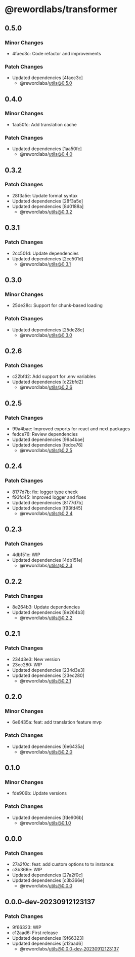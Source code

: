 # @rewordlabs/transformer

## 0.5.0

### Minor Changes

- 4faec3c: Code refactor and improvements

### Patch Changes

- Updated dependencies [4faec3c]
  - @rewordlabs/utils@0.5.0

## 0.4.0

### Minor Changes

- 1aa50fc: Add translation cache

### Patch Changes

- Updated dependencies [1aa50fc]
  - @rewordlabs/utils@0.4.0

## 0.3.2

### Patch Changes

- 28f3a5e: Update format syntax
- Updated dependencies [28f3a5e]
- Updated dependencies [8d0188a]
  - @rewordlabs/utils@0.3.2

## 0.3.1

### Patch Changes

- 2cc501d: Update dependencies
- Updated dependencies [2cc501d]
  - @rewordlabs/utils@0.3.1

## 0.3.0

### Minor Changes

- 25de28c: Support for chunk-based loading

### Patch Changes

- Updated dependencies [25de28c]
  - @rewordlabs/utils@0.3.0

## 0.2.6

### Patch Changes

- c22bfd2: Add support for .env variables
- Updated dependencies [c22bfd2]
  - @rewordlabs/utils@0.2.6

## 0.2.5

### Patch Changes

- 99a4bae: Improved exports for react and next packages
- fedce76: Review dependencies
- Updated dependencies [99a4bae]
- Updated dependencies [fedce76]
  - @rewordlabs/utils@0.2.5

## 0.2.4

### Patch Changes

- 8177d7b: fix: logger type check
- f93fd45: Improved logger and fixes
- Updated dependencies [8177d7b]
- Updated dependencies [f93fd45]
  - @rewordlabs/utils@0.2.4

## 0.2.3

### Patch Changes

- 4db151e: WIP
- Updated dependencies [4db151e]
  - @rewordlabs/utils@0.2.3

## 0.2.2

### Patch Changes

- 8e264b3: Update dependencies
- Updated dependencies [8e264b3]
  - @rewordlabs/utils@0.2.2

## 0.2.1

### Patch Changes

- 234d3e3: New version
- 23ec280: WIP
- Updated dependencies [234d3e3]
- Updated dependencies [23ec280]
  - @rewordlabs/utils@0.2.1

## 0.2.0

### Minor Changes

- 6e6435a: feat: add translation feature mvp

### Patch Changes

- Updated dependencies [6e6435a]
  - @rewordlabs/utils@0.2.0

## 0.1.0

### Minor Changes

- fde906b: Update versions

### Patch Changes

- Updated dependencies [fde906b]
  - @rewordlabs/utils@0.1.0

## 0.0.0

### Patch Changes

- 27a2f0c: feat: add custom options to tx instance:
- c3b366e: WIP
- Updated dependencies [27a2f0c]
- Updated dependencies [c3b366e]
  - @rewordlabs/utils@0.0.0

## 0.0.0-dev-20230912123137

### Patch Changes

- 9f66323: WIP
- c12aad6: First release
- Updated dependencies [9f66323]
- Updated dependencies [c12aad6]
  - @rewordlabs/utils@0.0.0-dev-20230912123137
